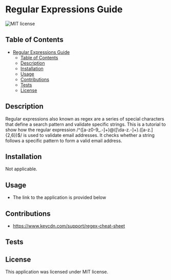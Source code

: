 # Regular Expressions Guide

![MIT license](https://img.shields.io/badge/license-MIT-blue)

## Table of Contents

- [Regular Expressions Guide](#regular-expressions-guide)
  - [Table of Contents](#table-of-contents)
  - [Description](#description)
  - [Installation](#installation)
  - [Usage](#usage)
  - [Contributions](#contributions)
  - [Tests](#tests)
  - [License](#license)

## Description

Regular expressions also known as regex are a series of special characters that define a search pattern and validate specific strings. This is a tutorial to show how the regular expression /^([a-z0-9_\.-]+)@([\da-z\.-]+)\.([a-z\.]{2,6})$/ is used to validate email addresses. It checks whether a string follows a specific pattern to form a valid email address.

## Installation

Not applicable.

## Usage

- The link to the application is provided below

## Contributions

- <https://www.keycdn.com/support/regex-cheat-sheet>

## Tests

## License

 This application was licensed under MIT license.
